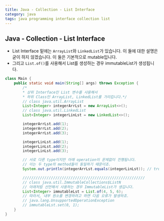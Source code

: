 ```yaml
---
title: Java - Collection - List Interface
category: java
tags: java programming interface collection list
---
```


## Java - Collection - List Interface

- List Interface 밑에는 `ArrayList`와 `LinkedList`가 있습니다. 이 둘에 대한 설명은 굳이 하지 않겠습니다. 이 둘은 기본적으로 mutable입니다.
- 그리고 `List.of()`를 사용해서 List를 생성하는 경우 immutableList가 생성됩니다.

```java
class Main {
    public static void main(String[] args) throws Exception {
        /*
        * 상위 Interface인 List 변수를 사용해서
        * 하위 Class인 ArrayList, LinkedList를 가리킵니다.*/
        // class java.util.ArrayList
        List<Integer> integerArrLst = new ArrayList<>();
        // class java.util.LinkedList
        List<Integer> integerLinLst = new LinkedList<>();

        integerArrLst.add(1);
        integerArrLst.add(2);
        integerArrLst.add(3);

        integerLinLst.add(1);
        integerLinLst.add(2);
        integerLinLst.add(3);

        // 서로 다른 type이지만 아래 operation이 문제없이 진행됩니다.
        // 이는 두 type의 method들이 동일하기 때문이죠.
        System.out.println(integerArrLst.equals(integerLinLst)); // true

        ////////////////////////////////////////////////////////
        // class java.util.ImmutableCollections$ListN
        // 아래처럼 선언해서 사용하는 경우 ImmutableList가 생깁니다.
        List<Integer> immutableLst = List.of(4, 5, 6);
        // 따라서, 내부 원소를 변경하려고 하면 다음 오류가 발생하죠.
        // java.lang.UnsupportedOperationException
        // immutableLst.set(0, 1);
    }
}
```
